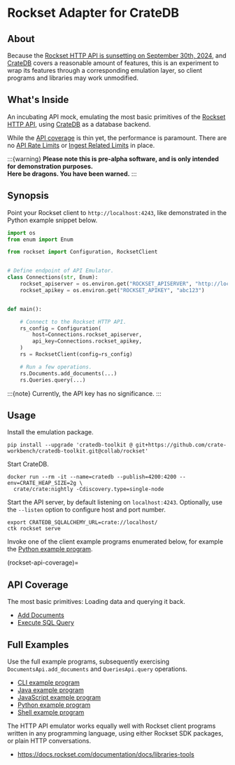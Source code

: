 # Rockset Adapter for CrateDB


## About

Because the [Rockset HTTP API is sunsetting on September 30th, 2024](
https://docs.rockset.com/documentation/docs/faq), and [CrateDB] covers a
reasonable amount of features, this is an experiment to wrap its features
through a corresponding emulation layer, so client programs and libraries
may work unmodified.


## What's Inside

An incubating API mock, emulating the most basic primitives of the [Rockset
HTTP API], using [CrateDB] as a database backend.

While the [API coverage](#rockset-api-coverage) is thin yet, the performance is
paramount. There are no [API Rate Limits] or [Ingest Related Limits] in place.

:::{warning}
**Please note this is pre-alpha software, and is only intended for demonstration
purposes.**
<br>
**Here be dragons. You have been warned.**
:::

## Synopsis

Point your Rockset client to `http://localhost:4243`, like demonstrated in the
Python example snippet below.
```python
import os
from enum import Enum

from rockset import Configuration, RocksetClient


# Define endpoint of API Emulator.
class Connections(str, Enum):
    rockset_apiserver = os.environ.get("ROCKSET_APISERVER", "http://localhost:4243")
    rockset_apikey = os.environ.get("ROCKSET_APIKEY", "abc123")


def main():

    # Connect to the Rockset HTTP API.
    rs_config = Configuration(
        host=Connections.rockset_apiserver,
        api_key=Connections.rockset_apikey,
    )
    rs = RocksetClient(config=rs_config)

    # Run a few operations.
    rs.Documents.add_documents(...)
    rs.Queries.query(...)
```

:::{note}
Currently, the API key has no significance.
:::


## Usage

Install the emulation package.
```shell
pip install --upgrade 'cratedb-toolkit @ git+https://github.com/crate-workbench/cratedb-toolkit.git@collab/rockset'
```

Start CrateDB.
```shell
docker run --rm -it --name=cratedb --publish=4200:4200 --env=CRATE_HEAP_SIZE=2g \
  crate/crate:nightly -Cdiscovery.type=single-node
```

Start the API server, by default listening on `localhost:4243`. Optionally,
use the `--listen` option to configure host and port number.
```shell
export CRATEDB_SQLALCHEMY_URL=crate://localhost/
ctk rockset serve
```

Invoke one of the client example programs enumerated below,
for example the [Python example program].


(rockset-api-coverage)=
## API Coverage

The most basic primitives: Loading data and querying it back.

- [Add Documents]
- [Execute SQL Query]


## Full Examples

Use the full example programs, subsequently exercising
`DocumentsApi.add_documents` and `QueriesApi.query` operations.

- [CLI example program]
- [Java example program]
- [JavaScript example program]
- [Python example program]
- [Shell example program]

The HTTP API emulator works equally well with Rockset client programs
written in any programming language, using either Rockset SDK packages,
or plain HTTP conversations.

- https://docs.rockset.com/documentation/docs/libraries-tools


[Add Documents]: https://docs.rockset.com/documentation/reference/adddocuments
[API Rate Limits]: https://docs.rockset.com/documentation/docs/api-rate-limits
[CLI example program]: https://github.com/crate-workbench/cratedb-toolkit/blob/main/examples/rockset/cli/basic.sh
[CrateDB]: https://cratedb.com/database
[Execute SQL Query]: https://docs.rockset.com/documentation/reference/query
[Ingest Related Limits]: https://docs.rockset.com/documentation/docs/ingest-related-limits
[Java example program]: https://github.com/crate-workbench/cratedb-toolkit/blob/main/examples/rockset/java/Basic.java
[JavaScript example program]: https://github.com/crate-workbench/cratedb-toolkit/blob/main/examples/rockset/javascript/basic.py
[Python example program]: https://github.com/crate-workbench/cratedb-toolkit/blob/main/examples/rockset/python/basic.py
[Rockset HTTP API]: https://docs.rockset.com/documentation/reference/rest-api
[Shell example program]: https://github.com/crate-workbench/cratedb-toolkit/blob/main/examples/rockset/shell/basic.sh
